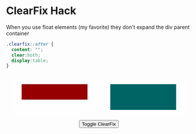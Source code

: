 <head>
  <!-- <link rel="stylesheet" href="https://cdn.jsdelivr.net/npm/bulma@0.8.2/css/bulma.min.css"> -->

  <link 
      rel="stylesheet" 
      type="text/css" 
      media="all" 
      href="./color.css"/>
  <link 
      rel="stylesheet" 
      type="text/css" 
      media="all" 
      href="./CSS.css"/>
  <link 
      href="https://fonts.googleapis.com/css?family=Fira+Mono:500&display=swap" 
      rel="stylesheet">
  <script src="https://code.jquery.com/jquery-3.5.1.min.js" integrity="sha256-9/aliU8dGd2tb6OSsuzixeV4y/faTqgFtohetphbbj0=" crossorigin="anonymous"></script>


  <!-- <link rel="stylesheet" href="https://cdnjs.cloudflare.com/ajax/libs/meyer-reset/2.0/reset.min.css" integrity="sha256-gvEnj2axkqIj4wbYhPjbWV7zttgpzBVEgHub9AAZQD4=" crossorigin="anonymous" /> -->
<style>
.container{
  background-color:rgba(255,255,255,10%);
  text-align: center;
  border-radius: 5px;
  padding:1em;
}

.clearfix-container {
  background-color:rgba(255,255,255,40%);
  padding: 1em;
  border-radius: 5px;
}

.clearfix::after {
  content: "";
  clear:both;
  display:table;
}

.asideL{
  width:40%;
  display:inline;
  margin-left: 1em;
  float:left;
  height:3em;
  background-color: rgba(150,0,0,100%)
}
.asideR{
  width:40%;
  display:inline;
  margin-right: 1em;
  float:right;
  height:5em;
  background-color: rgba(0,100,100,100%)
}
</style>
</head>    


# ClearFix Hack
When you use float elements (my favorite) they don't expand the div parent container

```css
.clearfix::after {
  content: "";
  clear:both;
  display:table;
}

```
<div class=container>

  <div id=clearfix-container class="clearfix-container clearfix" style="clear:none;">
    <div class=asideL></div>
    <div class=asideR></div>
  </div>
  
  <button id="toggle-clearfix" class="button is-info is-outlined is-rounded is-fullwidth">Toggle ClearFix</button>
</div>

<script>
  $("#toggle-clearfix").click( () => $("#clearfix-container").toggleClass('clearfix'))
</script>